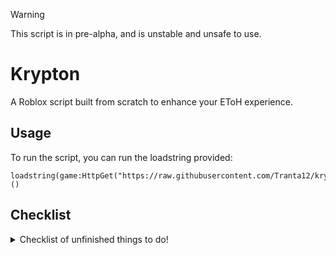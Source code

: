 > [!WARNING]
> This script is in pre-alpha, and is unstable and unsafe to use.

# Krypton
A Roblox script built from scratch to enhance your EToH experience.  
## Usage
To run the script, you can run the loadstring provided:
```
loadstring(game:HttpGet("https://raw.githubusercontent.com/Tranta12/krypton/refs/heads/main/MainScript.lua"))()
```

## Checklist
<details>

<summary>Checklist of unfinished things to do!</summary>

- [x] Fix detection for "CustomGui"
- [x] Add modules
- [ ] Add settings tab

</details>
